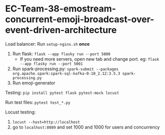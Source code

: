 # EC-Team-38-emostream-concurrent-emoji-broadcast-over-event-driven-architecture

Load balancer:
Run `setup-nginx.sh` **once**

1. Run flask: `flask --app flasky run --port 5000`
   - If you need more servers, open new tab and change port. eg: `flask --app flasky run --port 5001`
2. Run spark-processing.py: `spark-submit --packages org.apache.spark:spark-sql-kafka-0-10_2.12:3.5.3 spark-processing.py`
3. Run emoji-generator


Testing:
`pip install pytest flask pytest-mock locust`

Run test files: `pytest test_*.py`

Locust testing: 
1. `locust --host=http://localhost`
2. go to `localhost:8089` and set 1000 and 1000 for users and concurrency

